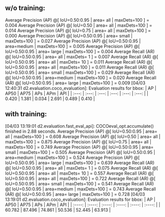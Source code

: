 ## w/o training:

 Average Precision  (AP) @[ IoU=0.50:0.95 | area=   all | maxDets=100 ] = 0.004
 Average Precision  (AP) @[ IoU=0.50      | area=   all | maxDets=100 ] = 0.014
 Average Precision  (AP) @[ IoU=0.75      | area=   all | maxDets=100 ] = 0.000
 Average Precision  (AP) @[ IoU=0.50:0.95 | area= small | maxDets=100 ] = 0.027
 Average Precision  (AP) @[ IoU=0.50:0.95 | area=medium | maxDets=100 ] = 0.005
 Average Precision  (AP) @[ IoU=0.50:0.95 | area= large | maxDets=100 ] = 0.004
 Average Recall     (AR) @[ IoU=0.50:0.95 | area=   all | maxDets=  1 ] = 0.007
 Average Recall     (AR) @[ IoU=0.50:0.95 | area=   all | maxDets= 10 ] = 0.011
 Average Recall     (AR) @[ IoU=0.50:0.95 | area=   all | maxDets=100 ] = 0.011
 Average Recall     (AR) @[ IoU=0.50:0.95 | area= small | maxDets=100 ] = 0.029
 Average Recall     (AR) @[ IoU=0.50:0.95 | area=medium | maxDets=100 ] = 0.020
 Average Recall     (AR) @[ IoU=0.50:0.95 | area= large | maxDets=100 ] = 0.009
[04/03 12:40:31 d2.evaluation.coco_evaluation]: Evaluation results for bbox:
|  AP   | AP50  | AP75  |  APs  |  APm  |  APl  |
| :---: | :---: | :---: | :---: | :---: | :---: |
| 0.420 | 1.381 | 0.034 | 2.691 | 0.489 | 0.410 |


## with training:

[04/03 13:19:01 d2.evaluation.fast_eval_api]: COCOeval_opt.accumulate() finished in 2.88 seconds.
 Average Precision  (AP) @[ IoU=0.50:0.95 | area=   all | maxDets=100 ] = 0.608
 Average Precision  (AP) @[ IoU=0.50      | area=   all | maxDets=100 ] = 0.875
 Average Precision  (AP) @[ IoU=0.75      | area=   all | maxDets=100 ] = 0.749
 Average Precision  (AP) @[ IoU=0.50:0.95 | area= small | maxDets=100 ] = 0.505
 Average Precision  (AP) @[ IoU=0.50:0.95 | area=medium | maxDets=100 ] = 0.524
 Average Precision  (AP) @[ IoU=0.50:0.95 | area= large | maxDets=100 ] = 0.639
 Average Recall     (AR) @[ IoU=0.50:0.95 | area=   all | maxDets=  1 ] = 0.075
 Average Recall     (AR) @[ IoU=0.50:0.95 | area=   all | maxDets= 10 ] = 0.557
 Average Recall     (AR) @[ IoU=0.50:0.95 | area=   all | maxDets=100 ] = 0.722
 Average Recall     (AR) @[ IoU=0.50:0.95 | area= small | maxDets=100 ] = 0.541
 Average Recall     (AR) @[ IoU=0.50:0.95 | area=medium | maxDets=100 ] = 0.743
 Average Recall     (AR) @[ IoU=0.50:0.95 | area= large | maxDets=100 ] = 0.728
[04/03 13:19:01 d2.evaluation.coco_evaluation]: Evaluation results for bbox:
|   AP   |  AP50  |  AP75  |  APs   |  APm   |  APl   |
| :----: | :----: | :----: | :----: | :----: | :----: |
| 60.782 | 87.496 | 74.861 | 50.536 | 52.445 | 63.913 |

